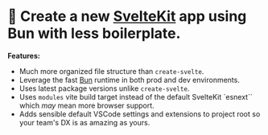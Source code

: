 # 🚀 Create a new [SvelteKit](https://kit.svelte.dev/) app using Bun with less boilerplate.

**Features:**

-   Much more organized file structure than `create-svelte`.
-   Leverage the fast [Bun](https://bun.sh) runtime in both prod and dev environments.
-   Uses latest package versions unlike `create-svelte`.
-   Uses `modules` vite build target instead of the default SvelteKit `esnext`` which _may_ mean more browser support.
-   Adds sensible default VSCode settings and extensions to project root so your team's DX is as amazing as yours.
